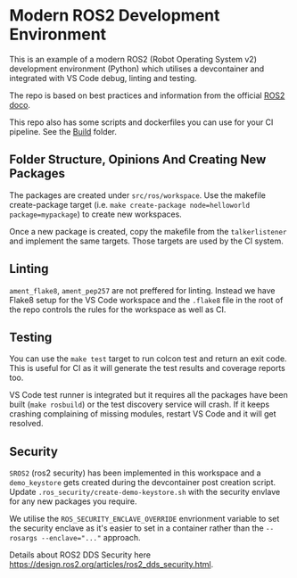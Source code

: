 # Modern ROS2 Development Environment

This is an example of a modern ROS2 (Robot Operating System v2) development environment (Python) which utilises a devcontainer and integrated with VS Code debug, linting and testing.

The repo is based on best practices and information from the official [ROS2 doco](https://docs.ros.org/en/humble/index.html).

This repo also has some scripts and dockerfiles you can use for your CI pipeline. See the [Build](./build/README.md) folder.

## Folder Structure, Opinions And Creating New Packages

The packages are created under `src/ros/workspace`. Use the makefile create-package target (i.e. `make create-package node=helloworld package=mypackage`) to create new workspaces.

Once a new package is created, copy the makefile from the `talkerlistener` and implement the same targets. Those targets are used by the CI system.

## Linting

`ament_flake8`, `ament_pep257` are not preffered for linting. Instead we have Flake8 setup for the VS Code workspace and the `.flake8` file in the root of the repo controls the rules for the workspace as well as CI.

## Testing

You can use the `make test` target to run colcon test and return an exit code. This is useful for CI as it will generate the test results and coverage reports too.

VS Code test runner is integrated but it requires all the packages have been built (`make rosbuild`) or the test discovery service will crash. If it keeps crashing complaining of missing modules, restart VS Code and it will get resolved.

## Security

`SROS2` (ros2 security) has been implemented in this workspace and a `demo_keystore` gets created during the  devcontainer post creation script. Update `.ros_security/create-demo-keystore.sh` with the security envlave for any new packages you require.

We utilise the `ROS_SECURITY_ENCLAVE_OVERRIDE` envrionment variable to set the security enclave as it's easier to set in a container rather than the `--rosargs --enclave="..."` approach.

Details about ROS2 DDS Security here <https://design.ros2.org/articles/ros2_dds_security.html>.
